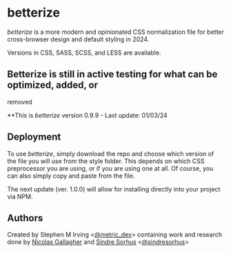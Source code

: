 # betterize

_betterize_ is a more modern and opinionated CSS normalization file for
better cross-browser design and default styling in 2024.

Versions in CSS, SASS, SCSS, and LESS are available.

## Betterize is still in active testing for what can be optimized, added, or
removed

**This is *betterize* version 0.9.9 - Last update: 01/03/24

## Deployment

To use *betterize*, simply download the repo and choose which version of the file
you will use from the style folder. This depends on which CSS preprocessor you
are using, or if you are using one at all. Of course, you can also simply copy
and paste from the file.

The next update (ver. 1.0.0) will allow for installing directly into your
project via NPM.

## Authors

Created by Stephen M Irving <[@metric_dev](https://twitter.com/metric_dev)>
containing work and research done by [Nicolas Gallagher](https://github.com/necolas)
and [Sindre Sorhus](https://github.com/sindresorhus)
<[@sindresorhus](https://twitter.com/sindresorhus)>
